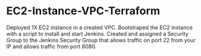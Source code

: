 # EC2-Instance-VPC-Terraform

Deployed 1X EC2 instance in a created VPC.
Bootstraped the EC2 instance with a script to install and start Jenkins.
Created and assigned a Security Group to the Jenkins Security Group that allows traffic on port 22 from your IP and allows traffic from port 8080.
